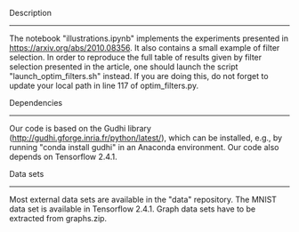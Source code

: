 Description
***********

The notebook "illustrations.ipynb" implements the experiments presented in https://arxiv.org/abs/2010.08356. It also contains a small example of filter selection. In order to reproduce the full table of results given by filter selection presented in the article, one should launch the script "launch_optim_filters.sh" instead. If you are doing this, do not forget to update your local path in line 117 of optim_filters.py.

Dependencies
************

Our code is based on the Gudhi library (http://gudhi.gforge.inria.fr/python/latest/), which can be installed, e.g., by running "conda install gudhi" in an Anaconda environment. Our code also depends on Tensorflow 2.4.1. 

Data sets
*********

Most external data sets are available in the "data" repository. The MNIST data set is available in Tensorflow 2.4.1. Graph data sets have to be extracted from graphs.zip.
